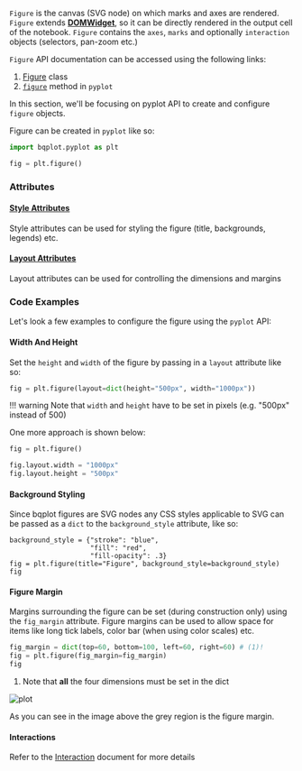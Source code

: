 `Figure` is the canvas (SVG node) on which marks and axes are rendered. `Figure` extends [__DOMWidget__](https://ipywidgets.readthedocs.io/en/stable/examples/Widget%20Custom.html?highlight=DomWidget#DOMWidget,-ValueWidget-and-Widget), so it can be directly rendered in the output cell of the notebook. `Figure` contains the `axes`, `marks` and optionally `interaction` objects (selectors, pan-zoom etc.)

`Figure` API documentation can be accessed using the following links:

1. [Figure](bqplot/api/figure) class
2. [`figure`](bqplot/api/pyplot/#bqplot.pyplot.figure) method in `pyplot`

In this section, we'll be focusing on pyplot API to create and configure `figure` objects.

Figure can be created in `pyplot` like so:

```py
import bqplot.pyplot as plt

fig = plt.figure()
```

### Attributes

#### [Style Attributes](bqplot/api/figure/#bqplot.Figure--style-attributes)
Style attributes can be used for styling the figure (title, backgrounds, legends) etc.
#### [Layout Attributes](bqplot/api/figure/#bqplot.Figure--layout-attributes)
Layout attributes can be used for controlling the dimensions and margins

### Code Examples
Let's look a few examples to configure the figure using the `pyplot` API:

#### Width And Height
Set the `height` and `width` of the figure by passing in a `layout` attribute like so:
```py
fig = plt.figure(layout=dict(height="500px", width="1000px"))
```

!!! warning
    Note that `width` and `height` have to be set in pixels (e.g. "500px" instead of 500)


One more approach is shown below:

```py
fig = plt.figure()

fig.layout.width = "1000px"
fig.layout.height = "500px"
```

#### Background Styling
Since bqplot figures are SVG nodes any CSS styles applicable to SVG can be passed as a `dict` to the `background_style` attribute, like so:

```
background_style = {"stroke": "blue",
                    "fill": "red",
                    "fill-opacity": .3}
fig = plt.figure(title="Figure", background_style=background_style)
fig
```

#### Figure Margin
Margins surrounding the figure can be set (during construction only) using the `fig_margin` attribute. Figure margins can be used to allow space for items like long tick labels, color bar (when using color scales) etc.

```py
fig_margin = dict(top=60, bottom=100, left=60, right=60) # (1)!
fig = plt.figure(fig_margin=fig_margin)
fig
```

1. Note that __all__ the four dimensions must be set in the dict

![plot](../assets/images/figure-image1.png)

As you can see in the image above the grey region is the figure margin.



#### Interactions
Refer to the [Interaction](interactions/index.md) document for more details
